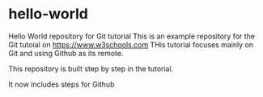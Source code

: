 # hello-world
Hello World repository for Git tutorial
This is an example repository for the Git tutoial on https://www.w3schools.com
THis tutorial focuses mainly on Git and using Github as its remote.

This repository is built step by step in the tutorial.

It now includes steps for Github

